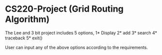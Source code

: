 CS220-Project (Grid Routing Algorithm)
=============
The Lee and 3 bit project includes 5 options, 
  1* Display
  2* add
  3* search
  4* traceback
  5* exit()

User can input any of the above options according to the requirements.
